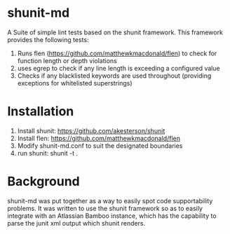 # shunit-md
A Suite of simple lint tests based on the shunit framework.
This framework provides the following tests:
  1.  Runs flen (https://github.com/matthewkmacdonald/flen) to check for function length or depth violations
  2.  uses egrep to check if any line length is exceeding a configured value
  3.  Checks if any blacklisted keywords are used throughout (providing exceptions for whitelisted superstrings)
  
# Installation
  1.  Install shunit: https://github.com/akesterson/shunit
  2.  Install flen: https://github.com/matthewkmacdonald/flen
  3.  Modify shunit-md.conf to suit the designated boundaries
  4.  run shunit:  shunit -t .
  
# Background
  shunit-md was put together as a way to easily spot code supportability problems.  It was written to use the shunit framework so as to easily integrate with an Atlassian Bamboo instance, which has the capability to parse the junit xml output which shunit renders.
